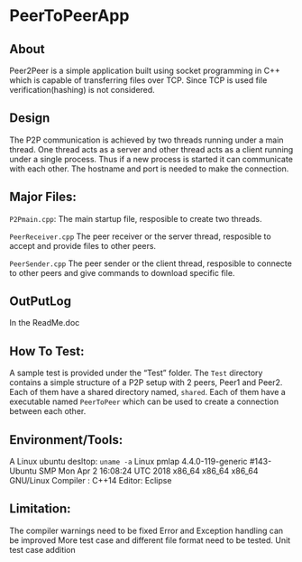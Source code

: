 # PeerToPeerApp

## About
Peer2Peer is a simple application built using socket programming in C++ which is capable of transferring files over TCP. Since TCP is used file verification(hashing) is not considered.

## Design
The P2P communication is achieved by two threads running under a main thread.
One thread acts as a server and other thread acts as a client running under a single process.
Thus if a new process is started it can communicate with each other. The hostname and port
is needed to make the connection.

## Major Files:
`P2Pmain.cpp`:
The main startup file, resposible to create two threads.

`PeerReceiver.cpp`
The peer receiver or the server thread, resposible to accept and provide files to other peers.

`PeerSender.cpp`
The peer sender or the client thread, resposible to connecte to other peers and give commands to download specific file.

##  OutPutLog 
In the ReadMe.doc


##  How To Test:
A sample test is provided under the “Test” folder.
The `Test` directory contains a simple structure of a P2P setup with 2 peers, Peer1 and Peer2. Each of them have a shared directory named, `shared`. Each of them have a executable named `PeerToPeer` which can be used to create a connection between each other. 

## Environment/Tools:
A Linux ubuntu desltop:
`uname -a`
Linux pmlap 4.4.0-119-generic #143-Ubuntu SMP Mon Apr 2 16:08:24 UTC 2018 x86_64 x86_64 x86_64 GNU/Linux
Compiler : C++14
Editor: Eclipse

## Limitation:
The compiler warnings need to be fixed
Error and Exception handling can be improved 
More test case and different file format need to be tested.
Unit test case addition


